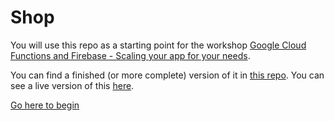 # Shop

You will use this repo as a starting point for the workshop [Google Cloud Functions and Firebase - Scaling your app for your needs](https://www.eventbrite.com/e/google-cloud-functions-and-firebase-scaling-your-app-for-your-needs-tickets-67751349109).

You can find a finished (or more complete) version of it in [this repo](https://github.com/mandarini/shop).
You can see a live version of this [here](https://shop-katerina.web.app).

[Go here to begin](tutorial/Step00.md)
